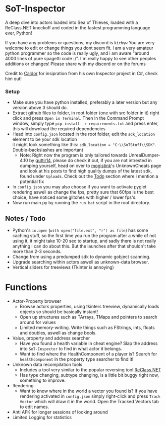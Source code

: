 # SoT-Inspector
A deep dive into actors loaded into Sea of Thieves, loaded with a ReClass.NET knockoff and coded in the fastest programming language ever, Python!

If you have any problems or questions, my discord is `kirbyw`
You are very welcome to edit or change things you dont seem fit. I am a very amateur python programmer so the code is really ugly, and i am aware "around 4000 lines of pure spagetti code :)". I'm really happy to see other peoples additions or changes! Please share with my discord or on the forums

Credit to [Caldor](https://www.unknowncheats.me/forum/members/5105182.html) for insipration from his own Inspector project in C#, check him out!

### Setup
- Make sure you have python installed, preferably a later version but any version above 3 should do.
- Extract github files to folder, in root folder (one with src folder in it) right click and press `Open in Terminal`.  Then in the Command Prompt window, simply type `pip install -r requirements.txt` and press enter, this will download the required dependencies
- Head into `config.json` located in the root folder, edit the `sdk_location` element to be your sdk location  
it might look something like this: `sdk_location = "C:\\SoTStuff\\SDK"`. Double-backslashes are important
  - Note: Right now the program is only tailored towards UnrealDumper-4.10 by [guttir14](https://github.com/guttir14/UnrealDumper-4.25/tree/UnrealDumper-4.10), please do check it out, if you are not intrested in dumping yourself, head on over to [mogistink](https://www.unknowncheats.me/forum/members/3434160.html)'s UnknownCheats page and look at his posts to find high quality dumps of the latest sdk, found under `Uploads`. Check out the [Todo](https://github.com/KirbyIsW/SoT-Inspector#notes--todo) section where i mention a potential fix
- In `config.json` you may also choose if you want to activate pyglet rendering aswell as change the fps, pretty sure that 60fps is the best choice, have noticed some glitches with higher / lower fps's.
- Now run main.py by running the `run.bat` script in the root directory.

## Notes / Todo
- Python's `io.open` (`with open("file.ext", "r") as file`) has some caching stuff, so the first time you run the program after a while of not using it, it might take 10-20 sec to startup, and sadly there is not really anything i can do about this. But the launches after that shouldn't take more than 2-3 seconds.
- Change from using a predumped sdk to dynamic gobject scanning.
- Upgrade searching within actors aswell as unknown-data browser.
- Vertical sliders for treeviews (Tkinter is annoying)

# Functions
- Actor-Property browser
  - Browse actors properties, using tkinters treeview, dynamically loads objects so should be basically instant!
  - Open up structures such as TArrays, TMaps and pointers to search around for values
  - Limited memory-writing. Write things such as FStrings, ints, floats and doubles, aswell as change bools.
- Value, property and address searcher
  - Have you found a health variable in cheat engine? Slap the address into `SoT-Inspector` to find in what actor it belongs.
  - Want to find where the HealthComponent of a player is? Search for `healthcomponent` in the property type searcher to find it!
- Unknown data recompilation tools
  - Includes a tool very similar to the popular reversing tool [ReClass.NET](https://github.com/ReClassNET/ReClass.NET)
  - Has type changing, subtype changing, is a little bit buggy right now, something to improve.
- Rendering
  - Want to know where in the world a vector you found is? If you have rendering activated in `config.json` simply right-click and press `Track Vector` which will draw it in the world. Open the Tracked Vectors tab to edit names.
- Anti AFK for longer sessions of looking around
- Limited Logging for statistics
